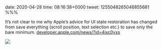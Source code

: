 date: 2020-04-28
time: 08:16:38+0000
tweet: 1255048265046855681
%%%

It’s not clear to me why Apple’s advice for UI state restoration has changed from save everything (scroll position, text selection etc.) to save only the bare minimum. [developer.apple.com/news/?id=4ixc0yxs](https://developer.apple.com/news/?id=4ixc0yxs)

![](EWrTvelX0AENkou.jpg)
